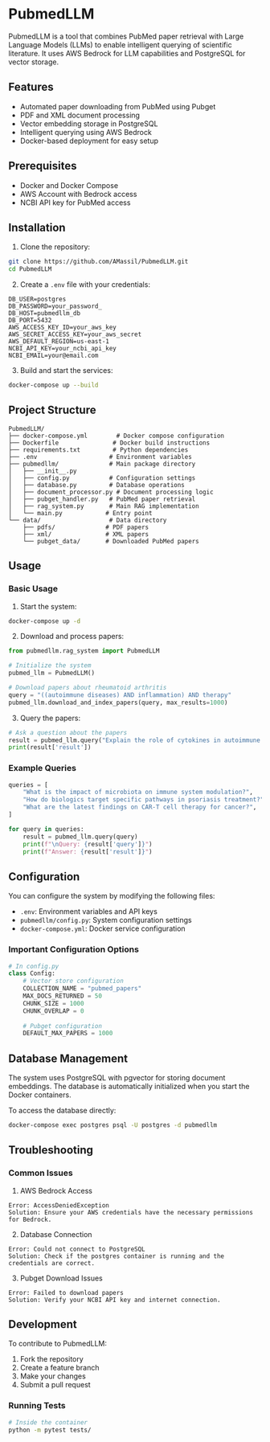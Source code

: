 # PubmedLLM

PubmedLLM is a tool that combines PubMed paper retrieval with Large Language Models (LLMs) to enable intelligent querying of scientific literature. It uses AWS Bedrock for LLM capabilities and PostgreSQL for vector storage.

## Features

- Automated paper downloading from PubMed using Pubget
- PDF and XML document processing
- Vector embedding storage in PostgreSQL
- Intelligent querying using AWS Bedrock
- Docker-based deployment for easy setup

## Prerequisites

- Docker and Docker Compose
- AWS Account with Bedrock access
- NCBI API key for PubMed access

## Installation

1. Clone the repository:
```bash
git clone https://github.com/AMassil/PubmedLLM.git
cd PubmedLLM
```

2. Create a `.env` file with your credentials:
```env
DB_USER=postgres
DB_PASSWORD=your_password_
DB_HOST=pubmedllm_db
DB_PORT=5432 
AWS_ACCESS_KEY_ID=your_aws_key
AWS_SECRET_ACCESS_KEY=your_aws_secret
AWS_DEFAULT_REGION=us-east-1
NCBI_API_KEY=your_ncbi_api_key
NCBI_EMAIL=your@email.com
```

3. Build and start the services:
```bash
docker-compose up --build
```

## Project Structure

```
PubmedLLM/
├── docker-compose.yml        # Docker compose configuration
├── Dockerfile               # Docker build instructions
├── requirements.txt         # Python dependencies
├── .env                    # Environment variables
├── pubmedllm/              # Main package directory
│   ├── __init__.py
│   ├── config.py           # Configuration settings
│   ├── database.py         # Database operations
│   ├── document_processor.py # Document processing logic
│   ├── pubget_handler.py   # PubMed paper retrieval
│   ├── rag_system.py       # Main RAG implementation
│   └── main.py            # Entry point
└── data/                   # Data directory
    ├── pdfs/              # PDF papers
    ├── xml/               # XML papers
    └── pubget_data/       # Downloaded PubMed papers
```

## Usage

### Basic Usage

1. Start the system:
```bash
docker-compose up -d
```

2. Download and process papers:
```python
from pubmedllm.rag_system import PubmedLLM

# Initialize the system
pubmed_llm = PubmedLLM()

# Download papers about rheumatoid arthritis
query = "((autoimmune diseases) AND inflammation) AND therapy"
pubmed_llm.download_and_index_papers(query, max_results=1000)
```

3. Query the papers:
```python
# Ask a question about the papers
result = pubmed_llm.query("Explain the role of cytokines in autoimmune diseases")
print(result['result'])
```

### Example Queries

```python
queries = [
    "What is the impact of microbiota on immune system modulation?",
    "How do biologics target specific pathways in psoriasis treatment?",
    "What are the latest findings on CAR-T cell therapy for cancer?",
]

for query in queries:
    result = pubmed_llm.query(query)
    print(f"\nQuery: {result['query']}")
    print(f"Answer: {result['result']}")
```

## Configuration

You can configure the system by modifying the following files:

- `.env`: Environment variables and API keys
- `pubmedllm/config.py`: System configuration settings
- `docker-compose.yml`: Docker service configuration

### Important Configuration Options

```python
# In config.py
class Config:
    # Vector store configuration
    COLLECTION_NAME = "pubmed_papers"
    MAX_DOCS_RETURNED = 50
    CHUNK_SIZE = 1000
    CHUNK_OVERLAP = 0
    
    # Pubget configuration
    DEFAULT_MAX_PAPERS = 1000
```

## Database Management

The system uses PostgreSQL with pgvector for storing document embeddings. The database is automatically initialized when you start the Docker containers.

To access the database directly:
```bash
docker-compose exec postgres psql -U postgres -d pubmedllm
```

## Troubleshooting

### Common Issues

1. AWS Bedrock Access
```
Error: AccessDeniedException
Solution: Ensure your AWS credentials have the necessary permissions for Bedrock.
```

2. Database Connection
```
Error: Could not connect to PostgreSQL
Solution: Check if the postgres container is running and the credentials are correct.
```

3. Pubget Download Issues
```
Error: Failed to download papers
Solution: Verify your NCBI API key and internet connection.
```

## Development

To contribute to PubmedLLM:

1. Fork the repository
2. Create a feature branch
3. Make your changes
4. Submit a pull request

### Running Tests

```bash
# Inside the container
python -m pytest tests/
```


